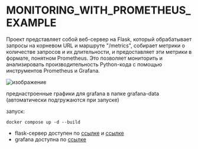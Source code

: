 # MONITORING_WITH_PROMETHEUS_EXAMPLE

Проект представляет собой веб-сервер на Flask, который обрабатывает запросы на корневом URL и маршруте "/metrics", 
собирает метрики о количестве запросов и их длительности, и предоставляет эти метрики в формате, понятном Prometheus. 
Это позволяет мониторить и анализировать производительность Python-кода с помощью инструментов Prometheus и Grafana.

![изображение](https://github.com/MATwave/MONITORING_WITH_PROMETHEUS_EXAMPLE/assets/44034959/8f31ce6a-ab08-4b5f-8b80-a53aca3fd324)

преднастроенные графики для grafanа в папке grafana-data (автоматически подгружаются при запуске)

запуск:
```commandline
docker compose up -d --build
```
  - flask-сервер доступен по [ссылке](http://localhost:81/) и [ссылке](http://localhost:81/metrics)
  - grafana доступна по [ссылке](http://localhost:3000/)

